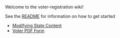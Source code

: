 Welcome to the voter-registration wiki!

See the [README](https://github.com/ofa/voter-registration/blob/master/README.md) for information on how to get started

* [Modifying State Content](https://github.com/ofa/voter-registration/wiki/Modifying-Page-Content)
* [Voter PDF Form](https://github.com/ofa/voter-registration/wiki/Voter-PDF-Form)

